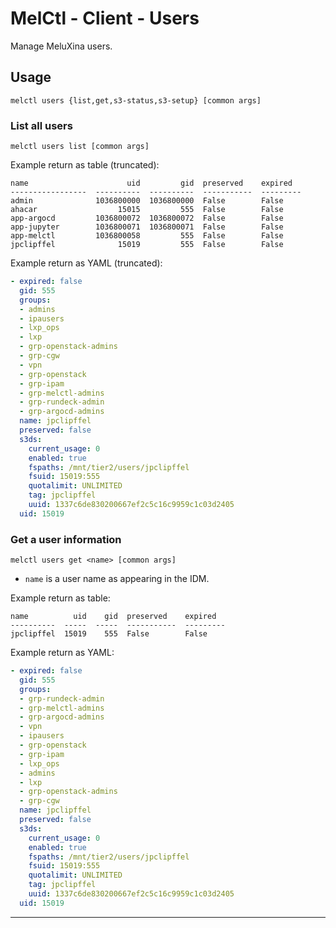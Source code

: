 # MelCtl - Client - Users

Manage MeluXina users.

## Usage

```shell
melctl users {list,get,s3-status,s3-setup} [common args]
```

### List all users

```shell
melctl users list [common args]
```

Example return as table (truncated):

```
name                      uid         gid  preserved    expired
-----------------  ----------  ----------  -----------  ---------
admin              1036800000  1036800000  False        False
ahacar                  15015         555  False        False
app-argocd         1036800072  1036800072  False        False
app-jupyter        1036800071  1036800071  False        False
app-melctl         1036800058         555  False        False
jpclipffel              15019         555  False        False
```

Example return as YAML (truncated):

```yaml
- expired: false
  gid: 555
  groups:
  - admins
  - ipausers
  - lxp_ops
  - lxp
  - grp-openstack-admins
  - grp-cgw
  - vpn
  - grp-openstack
  - grp-ipam
  - grp-melctl-admins
  - grp-rundeck-admin
  - grp-argocd-admins
  name: jpclipffel
  preserved: false
  s3ds:
    current_usage: 0
    enabled: true
    fspaths: /mnt/tier2/users/jpclipffel
    fsuid: 15019:555
    quotalimit: UNLIMITED
    tag: jpclipffel
    uuid: 1337c6de830200667ef2c5c16c9959c1c03d2405
  uid: 15019
```

### Get a user information

```shell
melctl users get <name> [common args]
```

* `name` is a user name as appearing in the IDM.

Example return as table:

```
name          uid    gid  preserved    expired
----------  -----  -----  -----------  ---------
jpclipffel  15019    555  False        False
```

Example return as YAML:

```yaml
- expired: false
  gid: 555
  groups:
  - grp-rundeck-admin
  - grp-melctl-admins
  - grp-argocd-admins
  - vpn
  - ipausers
  - grp-openstack
  - grp-ipam
  - lxp_ops
  - admins
  - lxp
  - grp-openstack-admins
  - grp-cgw
  name: jpclipffel
  preserved: false
  s3ds:
    current_usage: 0
    enabled: true
    fspaths: /mnt/tier2/users/jpclipffel
    fsuid: 15019:555
    quotalimit: UNLIMITED
    tag: jpclipffel
    uuid: 1337c6de830200667ef2c5c16c9959c1c03d2405
  uid: 15019
```

---
